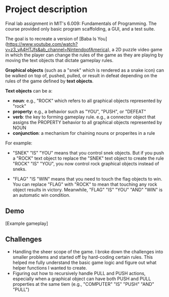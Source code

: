 # Project description
Final lab assignment in MIT's 6.009: Fundamentals of Programming. The course provided only basic program scaffolding, a GUI, and a test suite.

The goal is to recreate a version of [Baba Is You] (https://www.youtube.com/watch?v=z3_yA4HTJfs&ab_channel=NintendoofAmerica), a 2D puzzle video game in which the player can change the rules of the game as they are playing by moving the text objects that dictate gameplay rules. 

**Graphical objects** (such as a "snek" which is rendered as a snake icon) can be walked on top of, pushed, pulled, or result in defeat depending on the rules of the game defined by **text objects**.

**Text objects** can be a:
- **noun**: e.g., "ROCK" which refers to all graphical objects represented by "rock"
- **property**: e.g., a behavior such as "YOU", "PUSH", or "DEFEAT"
- **verb**: the key to forming gameplay rule. e.g., a connector object that assigns the PROPERTY behavior to all graphical objects represented by NOUN
- **conjunction**: a mechanism for chaining nouns or properites in a rule

For example:
- "SNEK" "IS" "YOU" means that you control snek objects. But if you push a "ROCK" text object to replace the "SNEK" text object to create the rule "ROCK" "IS" "YOU", you now control rock graphical objects instead of sneks.

- "FLAG" "IS "WIN" means that you need to touch the flag objects to win. You can replace "FLAG" with "ROCK" to mean that touching any rock object results in victory. Meanwhile, "FLAG" "IS" "YOU" "AND" "WIN" is an automatic win condition.


## Demo
[Example gameplay]

## Challenges
- Handling the sheer scope of the game. I broke down the challenges into smaller problems and started off by hard-coding certain rules. This helped me fully understand the basic game logic and figure out what helper functions I wanted to create.
- Figuring out how to recursively handle PULL and PUSH actions, especially when a graphical object can have both PUSH and PULL properties at the same tiem (e.g., "COMPUTER" "IS" "PUSH" "AND" "PULL")